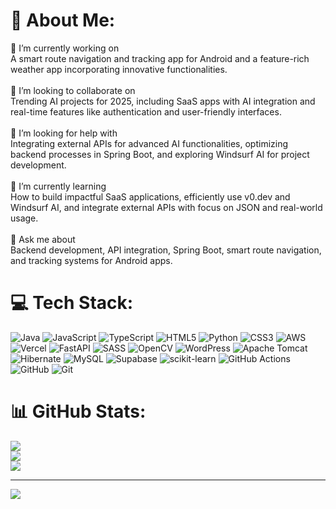 # 💫 About Me:
🔭 I’m currently working on<br>A smart route navigation and tracking app for Android and a feature-rich weather app incorporating innovative functionalities.<br><br>🎉 I’m looking to collaborate on<br>Trending AI projects for 2025, including SaaS apps with AI integration and real-time features like authentication and user-friendly interfaces.<br><br>🤝 I’m looking for help with<br>Integrating external APIs for advanced AI functionalities, optimizing backend processes in Spring Boot, and exploring Windsurf AI for project development.<br><br>🌱 I’m currently learning<br>How to build impactful SaaS applications, efficiently use v0.dev and Windsurf AI, and integrate external APIs with focus on JSON and real-world usage.<br><br>💬 Ask me about<br>Backend development, API integration, Spring Boot, smart route navigation, and tracking systems for Android apps.


# 💻 Tech Stack:
![Java](https://img.shields.io/badge/java-%23ED8B00.svg?style=for-the-badge&logo=openjdk&logoColor=white) ![JavaScript](https://img.shields.io/badge/javascript-%23323330.svg?style=for-the-badge&logo=javascript&logoColor=%23F7DF1E) ![TypeScript](https://img.shields.io/badge/typescript-%23007ACC.svg?style=for-the-badge&logo=typescript&logoColor=white) ![HTML5](https://img.shields.io/badge/html5-%23E34F26.svg?style=for-the-badge&logo=html5&logoColor=white) ![Python](https://img.shields.io/badge/python-3670A0?style=for-the-badge&logo=python&logoColor=ffdd54) ![CSS3](https://img.shields.io/badge/css3-%231572B6.svg?style=for-the-badge&logo=css3&logoColor=white) ![AWS](https://img.shields.io/badge/AWS-%23FF9900.svg?style=for-the-badge&logo=amazon-aws&logoColor=white) ![Vercel](https://img.shields.io/badge/vercel-%23000000.svg?style=for-the-badge&logo=vercel&logoColor=white) ![FastAPI](https://img.shields.io/badge/FastAPI-005571?style=for-the-badge&logo=fastapi) ![SASS](https://img.shields.io/badge/SASS-hotpink.svg?style=for-the-badge&logo=SASS&logoColor=white) ![OpenCV](https://img.shields.io/badge/opencv-%23white.svg?style=for-the-badge&logo=opencv&logoColor=white) ![WordPress](https://img.shields.io/badge/WordPress-%23117AC9.svg?style=for-the-badge&logo=WordPress&logoColor=white) ![Apache Tomcat](https://img.shields.io/badge/apache%20tomcat-%23F8DC75.svg?style=for-the-badge&logo=apache-tomcat&logoColor=black) ![Hibernate](https://img.shields.io/badge/Hibernate-59666C?style=for-the-badge&logo=Hibernate&logoColor=white) ![MySQL](https://img.shields.io/badge/mysql-4479A1.svg?style=for-the-badge&logo=mysql&logoColor=white) ![Supabase](https://img.shields.io/badge/Supabase-3ECF8E?style=for-the-badge&logo=supabase&logoColor=white) ![scikit-learn](https://img.shields.io/badge/scikit--learn-%23F7931E.svg?style=for-the-badge&logo=scikit-learn&logoColor=white) ![GitHub Actions](https://img.shields.io/badge/github%20actions-%232671E5.svg?style=for-the-badge&logo=githubactions&logoColor=white) ![GitHub](https://img.shields.io/badge/github-%23121011.svg?style=for-the-badge&logo=github&logoColor=white) ![Git](https://img.shields.io/badge/git-%23F05033.svg?style=for-the-badge&logo=git&logoColor=white)
# 📊 GitHub Stats:
![](https://github-readme-stats.vercel.app/api?username=assistantgoogle&theme=dark&hide_border=true&include_all_commits=true&count_private=false)<br/>
![](https://github-readme-streak-stats.herokuapp.com/?user=assistantgoogle&theme=dark&hide_border=true)<br/>
![](https://github-readme-stats.vercel.app/api/top-langs/?username=assistantgoogle&theme=dark&hide_border=true&include_all_commits=true&count_private=false&layout=compact)

---
[![](https://visitcount.itsvg.in/api?id=assistantgoogle&icon=0&color=0)](https://visitcount.itsvg.in)

<!-- Proudly created with GPRM ( https://gprm.itsvg.in ) -->
